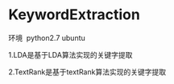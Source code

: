 # KeywordExtraction


环境  python2.7  ubuntu 


1.LDA是基于LDA算法实现的关键字提取


2.TextRank是基于textRank算法实现的关键字提取

